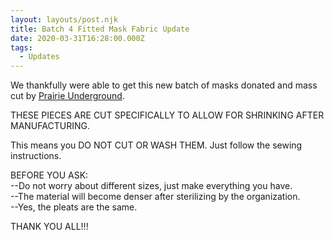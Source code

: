 ```yaml
---
layout: layouts/post.njk
title: Batch 4 Fitted Mask Fabric Update
date: 2020-03-31T16:28:00.000Z
tags:
  - Updates
---
```



We thankfully were able to get this new batch of masks donated and mass cut by [Prairie Underground](https://www.facebook.com/prairieunderground/).

THESE PIECES ARE CUT SPECIFICALLY TO ALLOW FOR SHRINKING AFTER MANUFACTURING.

This means you DO NOT CUT OR WASH THEM. Just follow the sewing instructions.

BEFORE YOU ASK:\
--Do not worry about different sizes, just make everything you have.\
--The material will become denser after sterilizing by the organization.\
--Yes, the pleats are the same.

THANK YOU ALL!!!